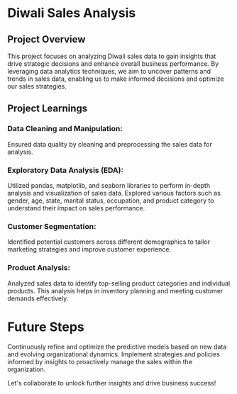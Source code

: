  # Diwali Sales Analysis
 
 ## Project Overview
 
This project focuses on analyzing Diwali sales data to gain insights that drive strategic decisions and enhance overall business performance. By leveraging data analytics techniques, we aim to uncover patterns and trends in sales data, enabling us to make informed decisions and optimize our sales strategies.

## Project Learnings

### Data Cleaning and Manipulation:
 Ensured data quality by cleaning and preprocessing the sales data for analysis.
    
### Exploratory Data Analysis (EDA): 
Utilized pandas, matplotlib, and seaborn libraries to perform in-depth analysis and visualization of sales data. Explored various factors such as gender, age, state, marital status, occupation, and product category to understand their impact on sales performance.
  
### Customer Segmentation:
Identified potential customers across different demographics to tailor marketing strategies and improve customer experience.
   
### Product Analysis: 
Analyzed sales data to identify top-selling product categories and individual products. This analysis helps in inventory planning and meeting customer demands effectively.

# Future Steps

Continuously refine and optimize the predictive models based on new data and evolving organizational dynamics. Implement strategies and policies informed by insights to proactively manage the sales within the organization.

Let's collaborate to unlock further insights and drive business success!




     

